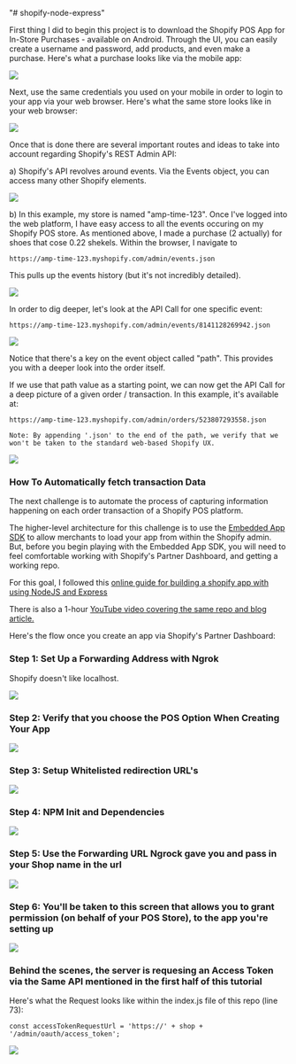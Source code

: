 "# shopify-node-express" 

First thing I did to begin this project is to download the Shopify POS App for In-Store Purchases - available on Android. Through the UI, you can easily create a username and password, add products, and even make a purchase. Here's what a purchase looks like via the mobile app:

<img src="purchase-via-mobile.png">


Next, use the same credentials you used on your mobile in order to login to your app via your web browser. Here's what the same store looks like in your web browser:

<img src="shopify-preliminary-create-store.JPG">


Once that is done there are several important routes and ideas to take into account regarding Shopify's REST Admin API:

a) Shopify's API revolves around events. Via the Events object, you can access many other Shopify elements.

<img src="Events.png">

b) In this example, my store is named "amp-time-123". Once I've logged into the web platform, I have easy access to all the events occuring on my Shopify POS store. As mentioned above, I made a purchase (2 actually) for shoes that cose 0.22 shekels. Within the browser, I navigate to 

```
https://amp-time-123.myshopify.com/admin/events.json
```

This pulls up the events history (but it's not incredibly detailed).

<img src="shopify-10-orders-1-and-2-in-json.JPG">

In order to dig deeper, let's look at the API Call for one specific event: 

```
https://amp-time-123.myshopify.com/admin/events/8141128269942.json
```

<img src="shopify-10a-finding-order-id-via-event-objects.JPG">

Notice that there's a key on the event object called "path". This provides you with a deeper look into the order itself.

If we use that path value as a starting point, we can now get the API Call for a deep picture of a given order / transaction. In this example, it's available at:

```
https://amp-time-123.myshopify.com/admin/orders/523807293558.json

Note: By appending '.json' to the end of the path, we verify that we won't be taken to the standard web-based Shopify UX.

```


<img src="shopify-11-transaction-data-via-orders-id-in-url.png">



<h3>How To Automatically fetch transaction Data</h3>

The next challenge is to automate the process of capturing information happening on each order transaction of a Shopify POS platform.

The higher-level architecture for this challenge is to use the <a href="https://help.shopify.com/api/sdks/shopify-apps/embedded-app-sdk">Embedded App SDK</a> to allow merchants to load your app from within the Shopify admin. But, before you begin playing with the Embedded App SDK, you will need to feel comfortable working with Shopify's Partner Dashboard, and getting a working repo.

For this goal, I followed this <a href="https://help.shopify.com/api/tutorials/building-node-app">online guide for building a shopify app with using NodeJS and Express</a>

There is also a 1-hour <a href="https://www.youtube.com/watch?v=D3iO4mZHgLk&feature=youtu.be">YouTube video covering the same repo and blog article.</a>

Here's the flow once you create an app via Shopify's Partner Dashboard:

<h3>Step 1: Set Up a Forwarding Address with Ngrok</h3>

Shopify doesn't like localhost.

<img src="shopify-1-forwarding-address.JPG">


<h3>Step 2: Verify that you choose the POS Option When Creating Your App</h3>

<img src="shopify-2-pos-option.JPG">


<h3>Step 3: Setup Whitelisted redirection URL's</h3>

<img src="shopify-3-callback-urls.JPG">

<h3>Step 4: NPM Init and Dependencies</h3>

<img src="shopify-4-npm-init-and-dependencies.JPG">

<h3>Step 5: Use the Forwarding URL Ngrock gave you and pass in your Shop name in the url</h3>

<img src="shopify-5-shop-name-in-url-parameter.JPG">


<h3>Step 6: You'll be taken to this screen that allows you to grant permission (on behalf of your POS Store), to the app you're setting up</h3>

<img src="shopify-6-pos-must-grant-permission-to-app.JPG">


<h3>Behind the scenes, the server is requesing an Access Token via the Same API mentioned in the first half of this tutorial</h3>

Here's what the Request looks like within the index.js file of this repo (line 73):

```
const accessTokenRequestUrl = 'https://' + shop + '/admin/oauth/access_token';
```

<img src="shopify-8-access-token-available-via-callback.JPG">
